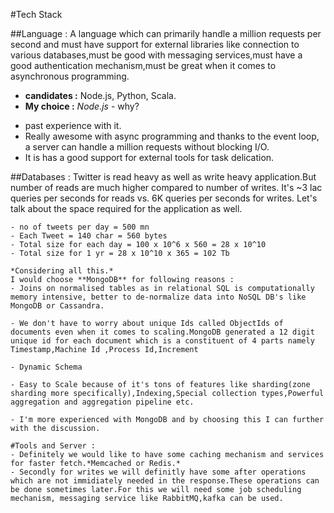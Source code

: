 #Tech Stack

##Language : 
A language which can primarily handle a million requests per second and must have support for external libraries like connection to various databases,must be good with messaging services,must have a good authentication mechanism,must be great when it comes to asynchronous programming.
- **candidates :** Node.js, Python, Scala.
- **My choice :** *Node.js* - why? 
* past experience with it.
* Really awesome with async programming and thanks to the event loop, a server can handle a million requests without blocking I/O.
* It is has a good support for external tools for task delication.

##Databases : 
Twitter is read heavy as well as write heavy application.But number of reads are much higher compared to number of writes. It's ~3 lac queries per seconds for reads vs. 6K queries per seconds for writes.
	Let's talk about the space required for the application as well.

	- no of tweets per day = 500 mn
	- Each Tweet = 140 char = 560 bytes
	- Total size for each day = 100 x 10^6 x 560 = 28 x 10^10
	- Total size for 1 yr = 28 x 10^10 x 365 = 102 Tb

	*Considering all this.*
	I would choose **MongoDB** for following reasons :
	- Joins on normalised tables as in relational SQL is computationally memory intensive, better to de-normalize data into NoSQL DB's like MongoDB or Cassandra.

	- We don't have to worry about unique Ids called ObjectIds of documents even when it comes to scaling.MongoDB generated a 12 digit unique id for each document which is a constituent of 4 parts namely Timestamp,Machine Id ,Process Id,Increment

	- Dynamic Schema

	- Easy to Scale because of it's tons of features like sharding(zone sharding more specifically),Indexing,Special collection types,Powerful aggregation and aggregation pipeline etc.

	- I'm more experienced with MongoDB and by choosing this I can further with the discussion.

	#Tools and Server : 
	- Definitely we would like to have some caching mechanism and services for faster fetch.*Memcached or Redis.*
	- Secondly for writes we will definitly have some after operations which are not immidiately needed in the response.These operations can be done sometimes later.For this we will need some job scheduling mechanism, messaging service like RabbitMQ,kafka can be used.
